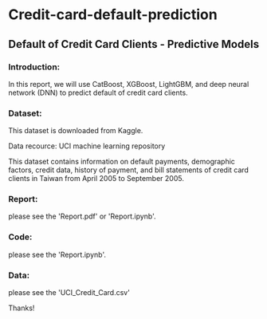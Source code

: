 # Credit-card-default-prediction

## Default of Credit Card Clients - Predictive Models

### Introduction:

In this report, we will use CatBoost, XGBoost, LightGBM, and deep neural network (DNN) to predict default of credit card clients.

### Dataset:

This dataset is downloaded from Kaggle.

Data recource: UCI machine learning repository

This dataset contains information on default payments, demographic factors, credit data, history of payment, and bill statements of credit card clients in Taiwan from April 2005 to September 2005.

### Report: 
please see the 'Report.pdf' or 'Report.ipynb'.

### Code:
please see the 'Report.ipynb'.

### Data:
please see the 'UCI_Credit_Card.csv'

Thanks!

